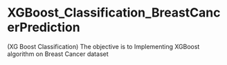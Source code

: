 # XGBoost_Classification_BreastCancerPrediction
(XG Boost Classification) The objective is to Implementing XGBoost algorithm on Breast Cancer dataset
